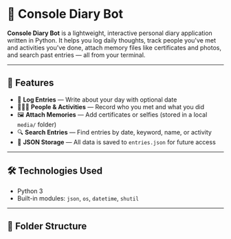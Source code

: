 # 📔 Console Diary Bot

**Console Diary Bot** is a lightweight, interactive personal diary application written in Python. It helps you log daily thoughts, track people you've met and activities you've done, attach memory files like certificates and photos, and search past entries — all from your terminal.

---

## 🧩 Features

- 📅 **Log Entries** — Write about your day with optional date
- 🧑‍🤝‍🧑 **People & Activities** — Record who you met and what you did
- 🖼️ **Attach Memories** — Add certificates or selfies (stored in a local `media/` folder)
- 🔍 **Search Entries** — Find entries by date, keyword, name, or activity
- 📁 **JSON Storage** — All data is saved to `entries.json` for future access

---

## 🛠️ Technologies Used

- Python 3
- Built-in modules: `json`, `os`, `datetime`, `shutil`

---

## 📁 Folder Structure

